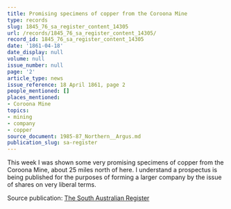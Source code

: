 ```yaml
---
title: Promising specimens of copper from the Coroona Mine
type: records
slug: 1845_76_sa_register_content_14305
url: /records/1845_76_sa_register_content_14305/
record_id: 1845_76_sa_register_content_14305
date: '1861-04-18'
date_display: null
volume: null
issue_number: null
page: '2'
article_type: news
issue_reference: 18 April 1861, page 2
people_mentioned: []
places_mentioned:
- Coroona Mine
topics:
- mining
- company
- copper
source_document: 1985-87_Northern__Argus.md
publication_slug: sa-register
---
```


This week I was shown some very promising specimens of copper from the Coroona Mine, about 25 miles north of here.  I understand a prospectus is being published for the purposes of forming a larger company by the issue of shares on very liberal terms.

Source publication: [The South Australian Register](/publications/sa-register/)
